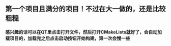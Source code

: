 ﻿## 第一个项目且满分的项目！不过在大一做的，还是比较粗糙
#### 感兴趣的话可以在QT里点击打开文件，然后打开CMakeLists就好了，会自动加载项目的，加载完之后点击启动按钮开始构建，第一次会慢一些
